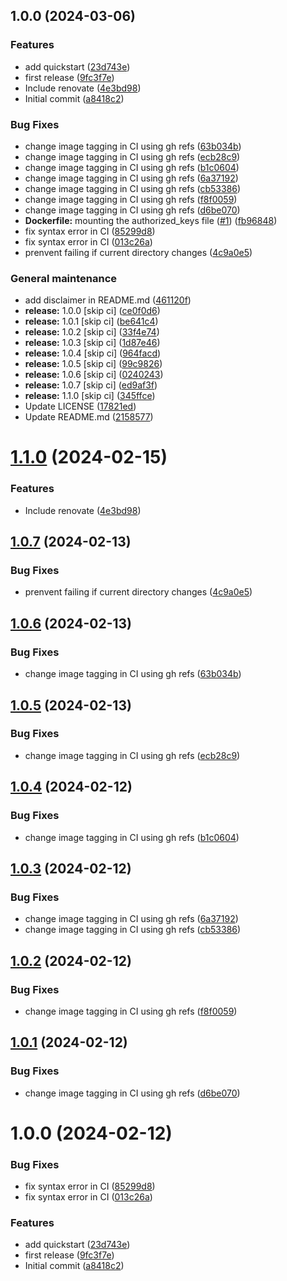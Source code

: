 ## 1.0.0 (2024-03-06)


### Features

* add quickstart ([23d743e](https://github.com/w4bo/dev-container/commit/23d743ec5a81ee4331015dc2d034a92f32d56643))
* first release ([9fc3f7e](https://github.com/w4bo/dev-container/commit/9fc3f7e4ecbceaf5f5d63e05db7d583d21ee4777))
* Include renovate ([4e3bd98](https://github.com/w4bo/dev-container/commit/4e3bd986d699b229aaa51e6195ffeac09f6ca031))
* Initial commit ([a8418c2](https://github.com/w4bo/dev-container/commit/a8418c2ef40059f590e53def596e4ec58472dd41))


### Bug Fixes

* change image tagging in CI using gh refs ([63b034b](https://github.com/w4bo/dev-container/commit/63b034bcfd749e3f1c6ee94545f5c5044bd0e2c1))
* change image tagging in CI using gh refs ([ecb28c9](https://github.com/w4bo/dev-container/commit/ecb28c9db7236c289eceb4fda3e2294aff3f2c1e))
* change image tagging in CI using gh refs ([b1c0604](https://github.com/w4bo/dev-container/commit/b1c060485eae79e9de57e45ce4b91e30fa488771))
* change image tagging in CI using gh refs ([6a37192](https://github.com/w4bo/dev-container/commit/6a371926a52648a7036f39dcfa94cd83a65db3b1))
* change image tagging in CI using gh refs ([cb53386](https://github.com/w4bo/dev-container/commit/cb53386c62cd886b4f1b14ef5ecd9d3ea27b5dea))
* change image tagging in CI using gh refs ([f8f0059](https://github.com/w4bo/dev-container/commit/f8f0059cfa04f2a95a388e18983b383452f8d5ac))
* change image tagging in CI using gh refs ([d6be070](https://github.com/w4bo/dev-container/commit/d6be070096367299ecb81f948163723162090f3e))
* **Dockerfile:** mounting the authorized_keys file ([#1](https://github.com/w4bo/dev-container/issues/1)) ([fb96848](https://github.com/w4bo/dev-container/commit/fb9684879c156d41ab5742bdbf9b14b0b3585f78))
* fix syntax error in CI ([85299d8](https://github.com/w4bo/dev-container/commit/85299d815a777c5ca985cd997909281521d88519))
* fix syntax error in CI ([013c26a](https://github.com/w4bo/dev-container/commit/013c26a04d24f7c52a1dcbc0c47b9ec2cdb0abfa))
* prenvent failing if current directory changes ([4c9a0e5](https://github.com/w4bo/dev-container/commit/4c9a0e577c8069b8cd9d0be3fbefd4d88f71fe3d))


### General maintenance

* add disclaimer in README.md ([461120f](https://github.com/w4bo/dev-container/commit/461120ff39d665bf8928ffccf63435d7b2861ae1))
* **release:** 1.0.0 [skip ci] ([ce0f0d6](https://github.com/w4bo/dev-container/commit/ce0f0d68835afab0bf9ae79a338748ff1e5df3a9))
* **release:** 1.0.1 [skip ci] ([be641c4](https://github.com/w4bo/dev-container/commit/be641c4ff04d57c6f77e4987df2e878f3a039deb))
* **release:** 1.0.2 [skip ci] ([33f4e74](https://github.com/w4bo/dev-container/commit/33f4e74dc81228e770c645284de5ffcc86451aa2))
* **release:** 1.0.3 [skip ci] ([1d87e46](https://github.com/w4bo/dev-container/commit/1d87e4626402ad01f274671ec4f779035c5afd43))
* **release:** 1.0.4 [skip ci] ([964facd](https://github.com/w4bo/dev-container/commit/964facd8a7eddc3cd8cc71c7be2e9bc516d483ae))
* **release:** 1.0.5 [skip ci] ([99c9826](https://github.com/w4bo/dev-container/commit/99c9826f35b6ba07ab22da47e43917886c562b6f))
* **release:** 1.0.6 [skip ci] ([0240243](https://github.com/w4bo/dev-container/commit/0240243a7023e09d748182797950bc1aea8b58c9))
* **release:** 1.0.7 [skip ci] ([ed9af3f](https://github.com/w4bo/dev-container/commit/ed9af3f56e8050efaefc85ce1141b8c3ab1c7892))
* **release:** 1.1.0 [skip ci] ([345ffce](https://github.com/w4bo/dev-container/commit/345ffce2df141141f72b5dfb0bd657ff0679edbc))
* Update LICENSE ([17821ed](https://github.com/w4bo/dev-container/commit/17821ed22abd914936edb6517835afb8b41d034c))
* Update README.md ([2158577](https://github.com/w4bo/dev-container/commit/2158577fc42e9f13be1b1f606767b63e36e4c017))

# [1.1.0](https://github.com/anitvam/dev-container/compare/v1.0.7...v1.1.0) (2024-02-15)


### Features

* Include renovate ([4e3bd98](https://github.com/anitvam/dev-container/commit/4e3bd986d699b229aaa51e6195ffeac09f6ca031))

## [1.0.7](https://github.com/anitvam/dev-container/compare/v1.0.6...v1.0.7) (2024-02-13)


### Bug Fixes

* prenvent failing if current directory changes ([4c9a0e5](https://github.com/anitvam/dev-container/commit/4c9a0e577c8069b8cd9d0be3fbefd4d88f71fe3d))

## [1.0.6](https://github.com/anitvam/dev-container/compare/v1.0.5...v1.0.6) (2024-02-13)


### Bug Fixes

* change image tagging in CI using gh refs ([63b034b](https://github.com/anitvam/dev-container/commit/63b034bcfd749e3f1c6ee94545f5c5044bd0e2c1))

## [1.0.5](https://github.com/anitvam/dev-container/compare/v1.0.4...v1.0.5) (2024-02-13)


### Bug Fixes

* change image tagging in CI using gh refs ([ecb28c9](https://github.com/anitvam/dev-container/commit/ecb28c9db7236c289eceb4fda3e2294aff3f2c1e))

## [1.0.4](https://github.com/anitvam/dev-container/compare/v1.0.3...v1.0.4) (2024-02-12)


### Bug Fixes

* change image tagging in CI using gh refs ([b1c0604](https://github.com/anitvam/dev-container/commit/b1c060485eae79e9de57e45ce4b91e30fa488771))

## [1.0.3](https://github.com/anitvam/dev-container/compare/v1.0.2...v1.0.3) (2024-02-12)


### Bug Fixes

* change image tagging in CI using gh refs ([6a37192](https://github.com/anitvam/dev-container/commit/6a371926a52648a7036f39dcfa94cd83a65db3b1))
* change image tagging in CI using gh refs ([cb53386](https://github.com/anitvam/dev-container/commit/cb53386c62cd886b4f1b14ef5ecd9d3ea27b5dea))

## [1.0.2](https://github.com/anitvam/dev-container/compare/v1.0.1...v1.0.2) (2024-02-12)


### Bug Fixes

* change image tagging in CI using gh refs ([f8f0059](https://github.com/anitvam/dev-container/commit/f8f0059cfa04f2a95a388e18983b383452f8d5ac))

## [1.0.1](https://github.com/anitvam/dev-container/compare/v1.0.0...v1.0.1) (2024-02-12)


### Bug Fixes

* change image tagging in CI using gh refs ([d6be070](https://github.com/anitvam/dev-container/commit/d6be070096367299ecb81f948163723162090f3e))

# 1.0.0 (2024-02-12)


### Bug Fixes

* fix syntax error in CI ([85299d8](https://github.com/anitvam/dev-container/commit/85299d815a777c5ca985cd997909281521d88519))
* fix syntax error in CI ([013c26a](https://github.com/anitvam/dev-container/commit/013c26a04d24f7c52a1dcbc0c47b9ec2cdb0abfa))


### Features

* add quickstart ([23d743e](https://github.com/anitvam/dev-container/commit/23d743ec5a81ee4331015dc2d034a92f32d56643))
* first release ([9fc3f7e](https://github.com/anitvam/dev-container/commit/9fc3f7e4ecbceaf5f5d63e05db7d583d21ee4777))
* Initial commit ([a8418c2](https://github.com/anitvam/dev-container/commit/a8418c2ef40059f590e53def596e4ec58472dd41))
